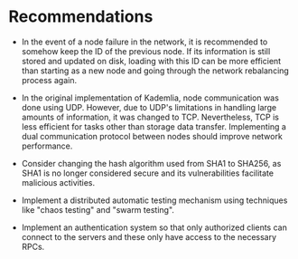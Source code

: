 # Recommendations

- In the event of a node failure in the network, it is recommended to somehow keep the ID of the previous node. If its information is still stored and updated on disk, loading with this ID can be more efficient than starting as a new node and going through the network rebalancing process again.

- In the original implementation of Kademlia, node communication was done using UDP. However, due to UDP's limitations in handling large amounts of information, it was changed to TCP. Nevertheless, TCP is less efficient for tasks other than storage data transfer. Implementing a dual communication protocol between nodes should improve network performance.

- Consider changing the hash algorithm used from SHA1 to SHA256, as SHA1 is no longer considered secure and its vulnerabilities facilitate malicious activities.

- Implement a distributed automatic testing mechanism using techniques like "chaos testing" and "swarm testing".

- Implement an authentication system so that only authorized clients can connect to the servers and these only have access to the necessary RPCs.
